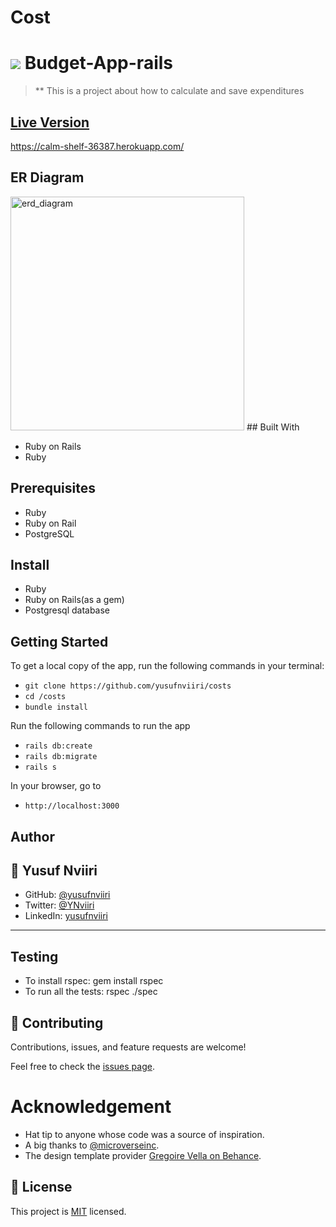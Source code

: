 # Cost
# ![](https://img.shields.io/badge/Microverse-blueviolet) Budget-App-rails
> ** This is a project about how to calculate and save expenditures
## [Live Version](https://calm-shelf-36387.herokuapp.com/)


https://calm-shelf-36387.herokuapp.com/

## ER Diagram
<img width="374" alt="erd_diagram" src="https://user-images.githubusercontent.com/98400013/190478182-31f80a0f-be61-44f5-aff4-341e50d898a4.png">
## Built With

- Ruby on Rails
- Ruby

## Prerequisites

- Ruby
- Ruby on Rail
- PostgreSQL

## Install

- Ruby
- Ruby on Rails(as a gem)
- Postgresql database

## Getting Started
To get a local copy of the app, run the following commands in your terminal:
- `git clone https://github.com/yusufnviiri/costs`
- `cd /costs`
- `bundle install`

Run the following commands to run the app

- `rails db:create`
- `rails db:migrate`
- `rails s`

In your browser, go to

- `http://localhost:3000`

## Author


## 👤 Yusuf Nviiri
- GitHub: [@yusufnviiri](https://github.com/yusufnviiri)
- Twitter: [@YNviiri](https://twitter.com/YNviiri)
- LinkedIn: [yusufnviiri]( https://www.linkedin.com/in/yusuf-nviiri-8b4146206/)
***

## Testing
- To install rspec: gem install rspec
- To run all the tests: rspec ./spec
## 🤝 Contributing

Contributions, issues, and feature requests are welcome!

Feel free to check the [issues page](https://github.com/aimalamiri/Ruby-Catalog/issues).

# Acknowledgement

- Hat tip to anyone whose code was a source of inspiration.
- A big thanks to [@microverseinc](https://github.com/microverseinc).
- The design template provider [Gregoire Vella on Behance](https://www.behance.net/gregoirevella).
## 📝 License
This project is [MIT](./MIT.md) licensed.
